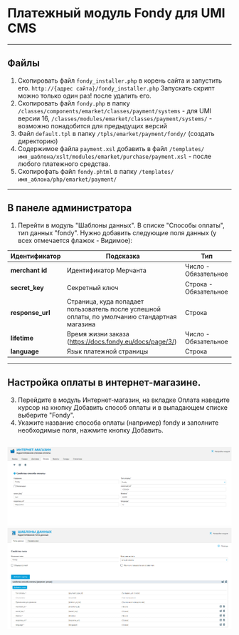 # Платежный модуль Fondy для UMI CMS
---
## Файлы

1. Скопировать файл `fondy_installer.php` в корень сайта и запустить его. `http://{адрес сайта}/fondy_installer.php` Запускать скрипт можно только один раз! после удалить его. 
2. Скопировать файл `fondy.php` в папку `/classes/components/emarket/classes/payment/systems` - для UMI версии 16, 
   `/classes/modules/emarket/classes/payment/systems/` - возможно понадобится для предыдущих версий
3. Файл `default.tpl` в папку `/tpls/emarket/payment/fondy/` (создать директорию)
4. Cодержимое файла `payment.xsl` добавить в файл
   `/templates/имя_шаблона/xslt/modules/emarket/purchase/payment.xsl` - после любого платежного средства.
5. Скопирофать файл `fondy.phtml` в папку `/templates/имя_аблона/php/emarket/payment/`
---

## В панеле администратора

1. Перейти в модуль "Шаблоны данных". В списке "Способы оплаты", тип данных "fondy". Нужно добавить следующие поля данных (у всех отмечается флажок - Видимое):

| Идентификатор | Подсказка | Тип |
| --- | --- | --- |
| **merchant id** | Идентификатор Мерчанта | Число - Обязательное |
| **secret_key** | Секретный ключ | Строка - Обязательное |
| **response_url** | Страница, куда попадает пользователь после успешной оплаты, по умолчанию стандартная магазина | Строка |
| **lifetime** | Время жизни заказа (https://docs.fondy.eu/docs/page/3/) | Число - Обязательное |
| **language** | Язык платежной страницы | Строка  |
---
## Настройка оплаты в интернет-магазине. 
3. Перейдите в модуль Интернет-магазин, на вкладке Оплата наведите курсор на кнопку Добавить способ оплаты и в выпадающем списке выберите "Fondy". 
3. Укажите название способа оплаты (например) fondy и заполните необходимые поля, нажмите кнопку Добавить.


![Скриншот][1]
![Скриншот][2]
---

[1]: https://raw.githubusercontent.com/cloudipsp/umi/master/Screenshot_1.png
[2]: https://raw.githubusercontent.com/cloudipsp/umi/master/Screenshot_2.png